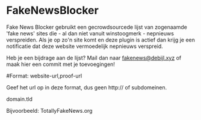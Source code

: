 # FakeNewsBlocker

Fake News Blocker gebruikt een gecrowdsourcede lijst van zogenaamde 'fake news' sites die - al dan niet vanuit winstoogmerk - nepnieuws verspreiden. Als je op zo'n site komt en deze plugin is actief dan krijg je een notificatie dat deze website vermoedelijk nepnieuws verspreid.

Heb je een bijdrage aan de lijst? Mail dan naar fakenews@debijl.xyz of maak hier een commit met je toevoegingen!

#Format: 
website-url,proof-url

Geef het url op in deze format, dus geen http:// of subdomeinen.

domain.tld

Bijvoorbeeld:
TotallyFakeNews.org
